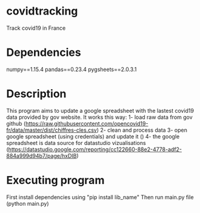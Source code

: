 # covidtracking
Track covid19 in France

# Dependencies
numpy==1.15.4
pandas==0.23.4
pygsheets==2.0.3.1

# Description
This program aims to update a google spreadsheet with the lastest covid19 data provided by gov website.
It works this way:
  1- load raw data from gov github (https://raw.githubusercontent.com/opencovid19-fr/data/master/dist/chiffres-cles.csv)
  2- clean and process data
  3- open google spreadsheet (using credentials) and update it ()
  4- the google spreadsheet is data source for datastudio vizualisations (https://datastudio.google.com/reporting/cc122660-88e2-4778-adf2-884a999d94b7/page/hxDIB)
  
  # Executing program
  First install dependencies using "pip install lib_name"
  Then run main.py file (python main.py)
